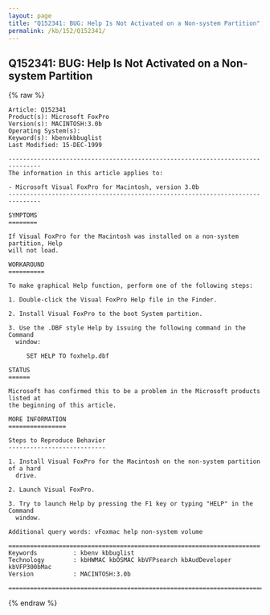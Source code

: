 ```yaml
---
layout: page
title: "Q152341: BUG: Help Is Not Activated on a Non-system Partition"
permalink: /kb/152/Q152341/
---
```


## Q152341: BUG: Help Is Not Activated on a Non-system Partition

{% raw %}

	Article: Q152341
	Product(s): Microsoft FoxPro
	Version(s): MACINTOSH:3.0b
	Operating System(s): 
	Keyword(s): kbenvkbbuglist
	Last Modified: 15-DEC-1999
	
	-------------------------------------------------------------------------------
	The information in this article applies to:
	
	- Microsoft Visual FoxPro for Macintosh, version 3.0b 
	-------------------------------------------------------------------------------
	
	SYMPTOMS
	========
	
	If Visual FoxPro for the Macintosh was installed on a non-system partition, Help
	will not load.
	
	WORKAROUND
	==========
	
	To make graphical Help function, perform one of the following steps:
	
	1. Double-click the Visual FoxPro Help file in the Finder.
	
	2. Install Visual FoxPro to the boot System partition.
	
	3. Use the .DBF style Help by issuing the following command in the Command
	  window:
	
	     SET HELP TO foxhelp.dbf
	
	STATUS
	======
	
	Microsoft has confirmed this to be a problem in the Microsoft products listed at
	the beginning of this article.
	
	MORE INFORMATION
	================
	
	Steps to Reproduce Behavior
	---------------------------
	
	1. Install Visual FoxPro for the Macintosh on the non-system partition of a hard
	  drive.
	
	2. Launch Visual FoxPro.
	
	3. Try to launch Help by pressing the F1 key or typing "HELP" in the Command
	  window.
	
	Additional query words: vFoxmac help non-system volume
	
	======================================================================
	Keywords          : kbenv kbbuglist
	Technology        : kbHWMAC kbOSMAC kbVFPsearch kbAudDeveloper kbVFP300bMac
	Version           : MACINTOSH:3.0b
	
	=============================================================================
	

{% endraw %}
